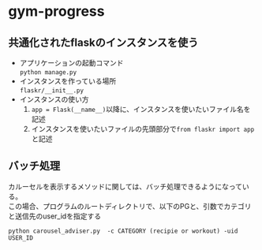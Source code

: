 # gym-progress

## 共通化されたflaskのインスタンスを使う
- アプリケーションの起動コマンド</br>
  ``python manage.py``
- インスタンスを作っている場所</br>
  ``flaskr/__init__.py``
- インスタンスの使い方</br>
  1. ``app = Flask(__name__)``以降に、インスタンスを使いたいファイル名を記述
  2. インスタンスを使いたいファイルの先頭部分で``from flaskr import app``と記述

## バッチ処理
カルーセルを表示するメソッドに関しては、バッチ処理できるようになっている。  
この場合、プログラムのルートディレクトリで、以下のPGと、引数でカテゴリと送信先のuser_idを指定する  

``python carousel_adviser.py  -c CATEGORY (recipie or workout) -uid USER_ID``
